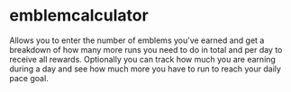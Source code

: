 # emblemcalculator
Allows you to enter the number of emblems you've earned and get a breakdown of how many more runs you need to do in total and per day to receive all rewards. Optionally you can track how much you are earning during a day and see how much more you have to run to reach your daily pace goal.
